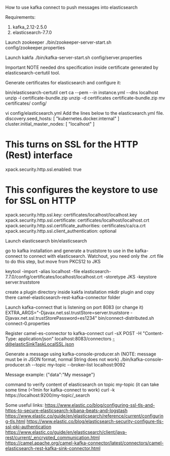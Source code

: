 How to use kafka connect to push messages into elasticsearch

Requirements:
1) kafka_2.12-2.5.0
2) elasticsearch-7.7.0


Launch zookeeper
./bin/zookeeper-server-start.sh config/zookeeper.properties

Launch kakfa
./bin/kafka-server-start.sh config/server.properties


Important NOTE needed dns specification inside certificate generated by elasticsearch-certutil tool.


Generate certificates for elasticsearch and configure it:

bin/elasticsearch-certutil cert ca --pem --in instance.yml --dns localhost
unzip -l certificate-bundle.zip 
unzip -d certificates certificate-bundle.zip
mv certificates/ config/

vi config/elasticsearch.yml
Add the lines below to the elasticsearch.yml file.
discovery.seed_hosts: [ "kubernetes.docker.internal" ]
cluster.initial_master_nodes: [ "localhost" ]


# This turns on SSL for the HTTP (Rest) interface
xpack.security.http.ssl.enabled: true

# This configures the keystore to use for SSL on HTTP
xpack.security.http.ssl.key: certificates/localhost/localhost.key
xpack.security.http.ssl.certificate: certificates/localhost/localhost.crt
xpack.security.http.ssl.certificate_authorities: certificates/ca/ca.crt
xpack.security.http.ssl.client_authentication: optional

Launch elasticsearch
bin/elasticsearch

go to kafka installation and generate a truststore to use in the kafka-connect to connect with elasticsearch. Watchout, you need only the .crt file to do this step, but move from PKCS12 to JKS

 
keytool -import -alias localhost -file elasticsearch-7.7.0/config/certificates/localhost/localhost.crt -storetype JKS -keystore server.truststore


create a plugin directory inside kakfa installation
mkdir plugin
and copy there camel-elasticsearch-rest-kafka-connector folder

Launch kafka-connect that is listening on port 8083 (or change it)
EXTRA_ARGS="-Djavax.net.ssl.trustStore=server.truststore -Djavax.net.ssl.trustStorePassword=es1234" bin/connect-distributed.sh connect-0.properties

Register camel-es-connector to kafka-connect
curl -sX POST -H "Content-Type: application/json" localhost:8083/connectors -d@elasticSinkTaskLocalSSL.json

Generate a message using kafka-console-producer.sh (NOTE: message must be in JSON format, normal String does not work)
./bin/kafka-console-producer.sh --topic my-topic --broker-list localhost:9092

Message example:
{"data":"My message"}

command to verify content of elasticsearch on topic my-topic (it can take some time (<1min for kafka-connect to work)
curl -k https://localhost:9200/my-topic/_search


Some useful links:
https://www.elastic.co/blog/configuring-ssl-tls-and-https-to-secure-elasticsearch-kibana-beats-and-logstash
https://www.elastic.co/guide/en/elasticsearch/reference/current/configuring-tls.html
https://www.elastic.co/blog/elasticsearch-security-configure-tls-ssl-pki-authentication
https://www.elastic.co/guide/en/elasticsearch/client/java-rest/current/_encrypted_communication.html
https://camel.apache.org/camel-kafka-connector/latest/connectors/camel-elasticsearch-rest-kafka-sink-connector.html
